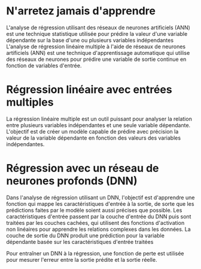 # N'arretez jamais d'apprendre 

L'analyse de régression utilisant des réseaux de neurones artificiels (ANN) est une technique statistique utilisée pour prédire la valeur d'une variable dépendante sur la base d'une ou plusieurs variables indépendantes
L'analyse de régression linéaire multiple à l'aide de réseaux de neurones artificiels (ANN) est une technique d'apprentissage automatique qui utilise des réseaux de neurones pour prédire une variable de sortie continue en fonction de variables d'entrée.
# Régression linéaire avec entrées multiples
La régression linéaire multiple est un outil puissant pour analyser la relation entre plusieurs variables indépendantes et une seule variable dépendante. L'objectif est de créer un modèle capable de prédire avec précision la valeur de la variable dépendante en fonction des valeurs des variables indépendantes. 
# Régression avec un réseau de neurones profonds (DNN)
Dans l'analyse de régression utilisant un DNN, l'objectif est d'apprendre une fonction qui mappe les caractéristiques d'entrée à la sortie, de sorte que les prédictions faites par le modèle soient aussi précises que possible. Les caractéristiques d'entrée passent par la couche d'entrée du DNN puis sont traitées par les couches cachées, qui utilisent des fonctions d'activation non linéaires pour apprendre les relations complexes dans les données. La couche de sortie du DNN produit une prédiction pour la variable dépendante basée sur les caractéristiques d'entrée traitées

Pour entraîner un DNN à la régression, une fonction de perte est utilisée pour mesurer l'erreur entre la sortie prédite et la sortie réelle.





